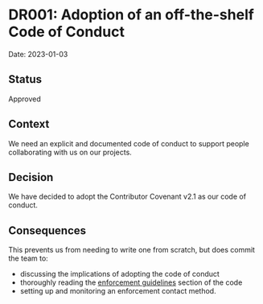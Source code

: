 # DR001: Adoption of an off-the-shelf Code of Conduct

Date: 2023-01-03

## Status

Approved

## Context

We need an explicit and documented code of conduct to support people collaborating with us on our projects.

## Decision

We have decided to adopt the Contributor Covenant v2.1 as our code of conduct. 

## Consequences

This prevents us from needing to write one from scratch, but does commit the team to:

- discussing the implications of adopting the code of conduct
- thoroughly reading the [enforcement guidelines](https://www.contributor-covenant.org/version/2/1/code_of_conduct/#enforcement-guidelines) section of the code
- setting up and monitoring an enforcement contact method.
